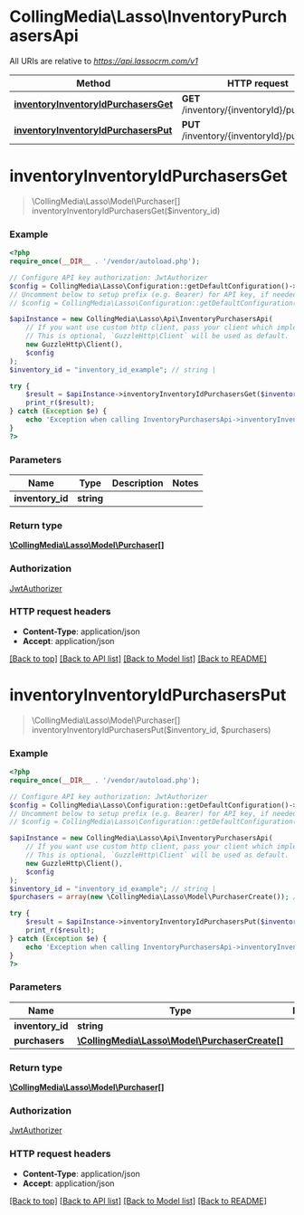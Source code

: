 # CollingMedia\Lasso\InventoryPurchasersApi

All URIs are relative to *https://api.lassocrm.com/v1*

Method | HTTP request | Description
------------- | ------------- | -------------
[**inventoryInventoryIdPurchasersGet**](InventoryPurchasersApi.md#inventoryInventoryIdPurchasersGet) | **GET** /inventory/{inventoryId}/purchasers | 
[**inventoryInventoryIdPurchasersPut**](InventoryPurchasersApi.md#inventoryInventoryIdPurchasersPut) | **PUT** /inventory/{inventoryId}/purchasers | 


# **inventoryInventoryIdPurchasersGet**
> \CollingMedia\Lasso\Model\Purchaser[] inventoryInventoryIdPurchasersGet($inventory_id)



### Example
```php
<?php
require_once(__DIR__ . '/vendor/autoload.php');

// Configure API key authorization: JwtAuthorizer
$config = CollingMedia\Lasso\Configuration::getDefaultConfiguration()->setApiKey('Authorization', 'YOUR_API_KEY');
// Uncomment below to setup prefix (e.g. Bearer) for API key, if needed
// $config = CollingMedia\Lasso\Configuration::getDefaultConfiguration()->setApiKeyPrefix('Authorization', 'Bearer');

$apiInstance = new CollingMedia\Lasso\Api\InventoryPurchasersApi(
    // If you want use custom http client, pass your client which implements `GuzzleHttp\ClientInterface`.
    // This is optional, `GuzzleHttp\Client` will be used as default.
    new GuzzleHttp\Client(),
    $config
);
$inventory_id = "inventory_id_example"; // string | 

try {
    $result = $apiInstance->inventoryInventoryIdPurchasersGet($inventory_id);
    print_r($result);
} catch (Exception $e) {
    echo 'Exception when calling InventoryPurchasersApi->inventoryInventoryIdPurchasersGet: ', $e->getMessage(), PHP_EOL;
}
?>
```

### Parameters

Name | Type | Description  | Notes
------------- | ------------- | ------------- | -------------
 **inventory_id** | **string**|  |

### Return type

[**\CollingMedia\Lasso\Model\Purchaser[]**](../Model/Purchaser.md)

### Authorization

[JwtAuthorizer](../../README.md#JwtAuthorizer)

### HTTP request headers

 - **Content-Type**: application/json
 - **Accept**: application/json

[[Back to top]](#) [[Back to API list]](../../README.md#documentation-for-api-endpoints) [[Back to Model list]](../../README.md#documentation-for-models) [[Back to README]](../../README.md)

# **inventoryInventoryIdPurchasersPut**
> \CollingMedia\Lasso\Model\Purchaser[] inventoryInventoryIdPurchasersPut($inventory_id, $purchasers)



### Example
```php
<?php
require_once(__DIR__ . '/vendor/autoload.php');

// Configure API key authorization: JwtAuthorizer
$config = CollingMedia\Lasso\Configuration::getDefaultConfiguration()->setApiKey('Authorization', 'YOUR_API_KEY');
// Uncomment below to setup prefix (e.g. Bearer) for API key, if needed
// $config = CollingMedia\Lasso\Configuration::getDefaultConfiguration()->setApiKeyPrefix('Authorization', 'Bearer');

$apiInstance = new CollingMedia\Lasso\Api\InventoryPurchasersApi(
    // If you want use custom http client, pass your client which implements `GuzzleHttp\ClientInterface`.
    // This is optional, `GuzzleHttp\Client` will be used as default.
    new GuzzleHttp\Client(),
    $config
);
$inventory_id = "inventory_id_example"; // string | 
$purchasers = array(new \CollingMedia\Lasso\Model\PurchaserCreate()); // \CollingMedia\Lasso\Model\PurchaserCreate[] | 

try {
    $result = $apiInstance->inventoryInventoryIdPurchasersPut($inventory_id, $purchasers);
    print_r($result);
} catch (Exception $e) {
    echo 'Exception when calling InventoryPurchasersApi->inventoryInventoryIdPurchasersPut: ', $e->getMessage(), PHP_EOL;
}
?>
```

### Parameters

Name | Type | Description  | Notes
------------- | ------------- | ------------- | -------------
 **inventory_id** | **string**|  |
 **purchasers** | [**\CollingMedia\Lasso\Model\PurchaserCreate[]**](../Model/PurchaserCreate.md)|  |

### Return type

[**\CollingMedia\Lasso\Model\Purchaser[]**](../Model/Purchaser.md)

### Authorization

[JwtAuthorizer](../../README.md#JwtAuthorizer)

### HTTP request headers

 - **Content-Type**: application/json
 - **Accept**: application/json

[[Back to top]](#) [[Back to API list]](../../README.md#documentation-for-api-endpoints) [[Back to Model list]](../../README.md#documentation-for-models) [[Back to README]](../../README.md)

